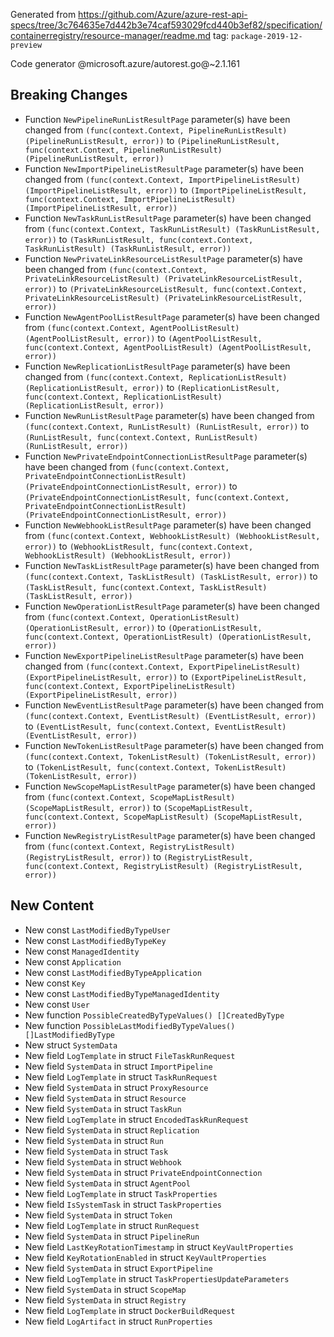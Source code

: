 Generated from https://github.com/Azure/azure-rest-api-specs/tree/3c764635e7d442b3e74caf593029fcd440b3ef82/specification/containerregistry/resource-manager/readme.md tag: `package-2019-12-preview`

Code generator @microsoft.azure/autorest.go@~2.1.161

## Breaking Changes

- Function `NewPipelineRunListResultPage` parameter(s) have been changed from `(func(context.Context, PipelineRunListResult) (PipelineRunListResult, error))` to `(PipelineRunListResult, func(context.Context, PipelineRunListResult) (PipelineRunListResult, error))`
- Function `NewImportPipelineListResultPage` parameter(s) have been changed from `(func(context.Context, ImportPipelineListResult) (ImportPipelineListResult, error))` to `(ImportPipelineListResult, func(context.Context, ImportPipelineListResult) (ImportPipelineListResult, error))`
- Function `NewTaskRunListResultPage` parameter(s) have been changed from `(func(context.Context, TaskRunListResult) (TaskRunListResult, error))` to `(TaskRunListResult, func(context.Context, TaskRunListResult) (TaskRunListResult, error))`
- Function `NewPrivateLinkResourceListResultPage` parameter(s) have been changed from `(func(context.Context, PrivateLinkResourceListResult) (PrivateLinkResourceListResult, error))` to `(PrivateLinkResourceListResult, func(context.Context, PrivateLinkResourceListResult) (PrivateLinkResourceListResult, error))`
- Function `NewAgentPoolListResultPage` parameter(s) have been changed from `(func(context.Context, AgentPoolListResult) (AgentPoolListResult, error))` to `(AgentPoolListResult, func(context.Context, AgentPoolListResult) (AgentPoolListResult, error))`
- Function `NewReplicationListResultPage` parameter(s) have been changed from `(func(context.Context, ReplicationListResult) (ReplicationListResult, error))` to `(ReplicationListResult, func(context.Context, ReplicationListResult) (ReplicationListResult, error))`
- Function `NewRunListResultPage` parameter(s) have been changed from `(func(context.Context, RunListResult) (RunListResult, error))` to `(RunListResult, func(context.Context, RunListResult) (RunListResult, error))`
- Function `NewPrivateEndpointConnectionListResultPage` parameter(s) have been changed from `(func(context.Context, PrivateEndpointConnectionListResult) (PrivateEndpointConnectionListResult, error))` to `(PrivateEndpointConnectionListResult, func(context.Context, PrivateEndpointConnectionListResult) (PrivateEndpointConnectionListResult, error))`
- Function `NewWebhookListResultPage` parameter(s) have been changed from `(func(context.Context, WebhookListResult) (WebhookListResult, error))` to `(WebhookListResult, func(context.Context, WebhookListResult) (WebhookListResult, error))`
- Function `NewTaskListResultPage` parameter(s) have been changed from `(func(context.Context, TaskListResult) (TaskListResult, error))` to `(TaskListResult, func(context.Context, TaskListResult) (TaskListResult, error))`
- Function `NewOperationListResultPage` parameter(s) have been changed from `(func(context.Context, OperationListResult) (OperationListResult, error))` to `(OperationListResult, func(context.Context, OperationListResult) (OperationListResult, error))`
- Function `NewExportPipelineListResultPage` parameter(s) have been changed from `(func(context.Context, ExportPipelineListResult) (ExportPipelineListResult, error))` to `(ExportPipelineListResult, func(context.Context, ExportPipelineListResult) (ExportPipelineListResult, error))`
- Function `NewEventListResultPage` parameter(s) have been changed from `(func(context.Context, EventListResult) (EventListResult, error))` to `(EventListResult, func(context.Context, EventListResult) (EventListResult, error))`
- Function `NewTokenListResultPage` parameter(s) have been changed from `(func(context.Context, TokenListResult) (TokenListResult, error))` to `(TokenListResult, func(context.Context, TokenListResult) (TokenListResult, error))`
- Function `NewScopeMapListResultPage` parameter(s) have been changed from `(func(context.Context, ScopeMapListResult) (ScopeMapListResult, error))` to `(ScopeMapListResult, func(context.Context, ScopeMapListResult) (ScopeMapListResult, error))`
- Function `NewRegistryListResultPage` parameter(s) have been changed from `(func(context.Context, RegistryListResult) (RegistryListResult, error))` to `(RegistryListResult, func(context.Context, RegistryListResult) (RegistryListResult, error))`

## New Content

- New const `LastModifiedByTypeUser`
- New const `LastModifiedByTypeKey`
- New const `ManagedIdentity`
- New const `Application`
- New const `LastModifiedByTypeApplication`
- New const `Key`
- New const `LastModifiedByTypeManagedIdentity`
- New const `User`
- New function `PossibleCreatedByTypeValues() []CreatedByType`
- New function `PossibleLastModifiedByTypeValues() []LastModifiedByType`
- New struct `SystemData`
- New field `LogTemplate` in struct `FileTaskRunRequest`
- New field `SystemData` in struct `ImportPipeline`
- New field `LogTemplate` in struct `TaskRunRequest`
- New field `SystemData` in struct `ProxyResource`
- New field `SystemData` in struct `Resource`
- New field `SystemData` in struct `TaskRun`
- New field `LogTemplate` in struct `EncodedTaskRunRequest`
- New field `SystemData` in struct `Replication`
- New field `SystemData` in struct `Run`
- New field `SystemData` in struct `Task`
- New field `SystemData` in struct `Webhook`
- New field `SystemData` in struct `PrivateEndpointConnection`
- New field `SystemData` in struct `AgentPool`
- New field `LogTemplate` in struct `TaskProperties`
- New field `IsSystemTask` in struct `TaskProperties`
- New field `SystemData` in struct `Token`
- New field `LogTemplate` in struct `RunRequest`
- New field `SystemData` in struct `PipelineRun`
- New field `LastKeyRotationTimestamp` in struct `KeyVaultProperties`
- New field `KeyRotationEnabled` in struct `KeyVaultProperties`
- New field `SystemData` in struct `ExportPipeline`
- New field `LogTemplate` in struct `TaskPropertiesUpdateParameters`
- New field `SystemData` in struct `ScopeMap`
- New field `SystemData` in struct `Registry`
- New field `LogTemplate` in struct `DockerBuildRequest`
- New field `LogArtifact` in struct `RunProperties`
